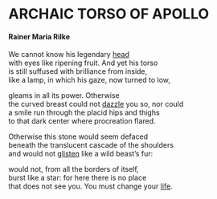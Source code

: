 # ARCHAIC TORSO OF APOLLO
#### Rainer Maria Rilke

We cannot know his legendary [head](../1) <br />
with eyes like ripening fruit. And yet his torso <br />
is still suffused with brilliance from inside, <br />
like a lamp, in which his gaze, now turned to low, <br />

gleams in all its power. Otherwise <br />
the curved breast could not [dazzle](../3) you so, nor could <br />
a smile run through the placid hips and thighs <br />
to that dark center where procreation flared. <br />

Otherwise this stone would seem defaced <br />
beneath the translucent cascade of the shoulders <br />
and would not [glisten](../4) like a wild beast’s fur: <br />

would not, from all the borders of itself, <br />
burst like a star: for here there is no place <br />
that does not see you. You must change your [life](../2).
